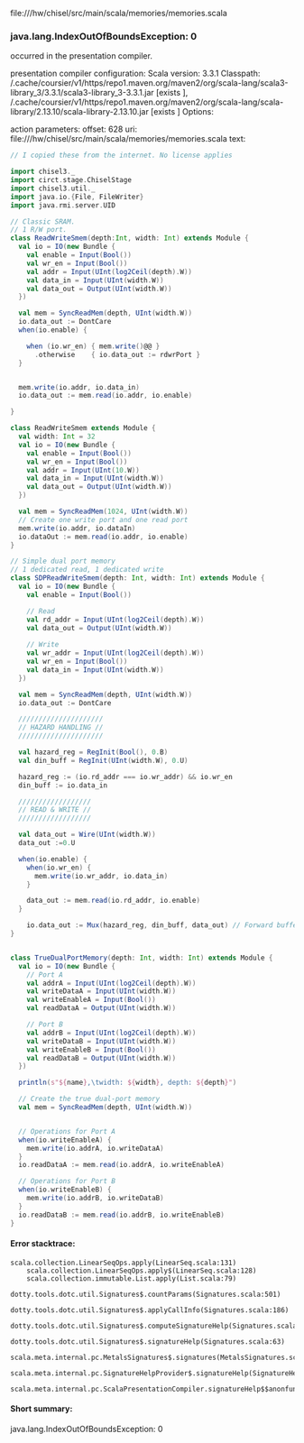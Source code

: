 file://<WORKSPACE>/hw/chisel/src/main/scala/memories/memories.scala
### java.lang.IndexOutOfBoundsException: 0

occurred in the presentation compiler.

presentation compiler configuration:
Scala version: 3.3.1
Classpath:
<HOME>/.cache/coursier/v1/https/repo1.maven.org/maven2/org/scala-lang/scala3-library_3/3.3.1/scala3-library_3-3.3.1.jar [exists ], <HOME>/.cache/coursier/v1/https/repo1.maven.org/maven2/org/scala-lang/scala-library/2.13.10/scala-library-2.13.10.jar [exists ]
Options:



action parameters:
offset: 628
uri: file://<WORKSPACE>/hw/chisel/src/main/scala/memories/memories.scala
text:
```scala
// I copied these from the internet. No license applies

import chisel3._
import circt.stage.ChiselStage
import chisel3.util._
import java.io.{File, FileWriter}
import java.rmi.server.UID

// Classic SRAM.
// 1 R/W port. 
class ReadWriteSmem(depth:Int, width: Int) extends Module {
  val io = IO(new Bundle {
    val enable = Input(Bool())
    val wr_en = Input(Bool())
    val addr = Input(UInt(log2Ceil(depth).W))
    val data_in = Input(UInt(width.W))
    val data_out = Output(UInt(width.W))
  })

  val mem = SyncReadMem(depth, UInt(width.W))
  io.data_out := DontCare
  when(io.enable) {

    when (io.wr_en) { mem.write()@@ }
      .otherwise    { io.data_out := rdwrPort }
  }


  mem.write(io.addr, io.data_in)
  io.data_out := mem.read(io.addr, io.enable)

}

class ReadWriteSmem extends Module {
  val width: Int = 32
  val io = IO(new Bundle {
    val enable = Input(Bool())
    val wr_en = Input(Bool())
    val addr = Input(UInt(10.W))
    val data_in = Input(UInt(width.W))
    val data_out = Output(UInt(width.W))
  })

  val mem = SyncReadMem(1024, UInt(width.W))
  // Create one write port and one read port
  mem.write(io.addr, io.dataIn)
  io.dataOut := mem.read(io.addr, io.enable)
}

// Simple dual port memory
// 1 dedicated read, 1 dedicated write
class SDPReadWriteSmem(depth: Int, width: Int) extends Module {
  val io = IO(new Bundle {
    val enable = Input(Bool())

    // Read
    val rd_addr = Input(UInt(log2Ceil(depth).W))
    val data_out = Output(UInt(width.W))
    
    // Write
    val wr_addr = Input(UInt(log2Ceil(depth).W))
    val wr_en = Input(Bool())
    val data_in = Input(UInt(width.W))
  })

  val mem = SyncReadMem(depth, UInt(width.W))
  io.data_out := DontCare

  /////////////////////
  // HAZARD HANDLING //
  /////////////////////

  val hazard_reg = RegInit(Bool(), 0.B)
  val din_buff = RegInit(UInt(width.W), 0.U)

  hazard_reg := (io.rd_addr === io.wr_addr) && io.wr_en
  din_buff := io.data_in

  //////////////////
  // READ & WRITE //
  //////////////////

  val data_out = Wire(UInt(width.W))
  data_out :=0.U

  when(io.enable) {
    when(io.wr_en) {
      mem.write(io.wr_addr, io.data_in)
    }

    data_out := mem.read(io.rd_addr, io.enable)
  }

    io.data_out := Mux(hazard_reg, din_buff, data_out) // Forward buffered data if hazard
}


class TrueDualPortMemory(depth: Int, width: Int) extends Module {
  val io = IO(new Bundle {
    // Port A
    val addrA = Input(UInt(log2Ceil(depth).W))
    val writeDataA = Input(UInt(width.W))
    val writeEnableA = Input(Bool())
    val readDataA = Output(UInt(width.W))

    // Port B
    val addrB = Input(UInt(log2Ceil(depth).W))
    val writeDataB = Input(UInt(width.W))
    val writeEnableB = Input(Bool())
    val readDataB = Output(UInt(width.W))
  })

  println(s"${name},\twidth: ${width}, depth: ${depth}")

  // Create the true dual-port memory
  val mem = SyncReadMem(depth, UInt(width.W))


  // Operations for Port A
  when(io.writeEnableA) {
    mem.write(io.addrA, io.writeDataA)
  }
  io.readDataA := mem.read(io.addrA, io.writeEnableA)

  // Operations for Port B
  when(io.writeEnableB) {
    mem.write(io.addrB, io.writeDataB)
  }
  io.readDataB := mem.read(io.addrB, io.writeEnableB)
}

```



#### Error stacktrace:

```
scala.collection.LinearSeqOps.apply(LinearSeq.scala:131)
	scala.collection.LinearSeqOps.apply$(LinearSeq.scala:128)
	scala.collection.immutable.List.apply(List.scala:79)
	dotty.tools.dotc.util.Signatures$.countParams(Signatures.scala:501)
	dotty.tools.dotc.util.Signatures$.applyCallInfo(Signatures.scala:186)
	dotty.tools.dotc.util.Signatures$.computeSignatureHelp(Signatures.scala:94)
	dotty.tools.dotc.util.Signatures$.signatureHelp(Signatures.scala:63)
	scala.meta.internal.pc.MetalsSignatures$.signatures(MetalsSignatures.scala:17)
	scala.meta.internal.pc.SignatureHelpProvider$.signatureHelp(SignatureHelpProvider.scala:51)
	scala.meta.internal.pc.ScalaPresentationCompiler.signatureHelp$$anonfun$1(ScalaPresentationCompiler.scala:398)
```
#### Short summary: 

java.lang.IndexOutOfBoundsException: 0